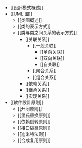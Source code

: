 - [[設計模式概述]]
- [[UML 圖]]
	- [[类图概述]]
	- [[类的表示方式]]
	- [[类与类之间关系的表示方式]]
		- [[关联关系]]
			- [[一般关联]]
				- [[单向关联]]
				- [[双向关联]]
				- [[自关联]]
			- [[聚合关系]]
			- [[组合关系]]
		- [[依赖关系]]
		- [[继承关系]]
		- [[实现关系]]
- [[軟件設計原則]]
	- [[开闭原则]]
	- [[里氏替换原则]]
	- [[依赖倒转原则]]
	- [[接口隔离原则]]
	- [[迪米特法则]]
	- [[合成复用原则]]